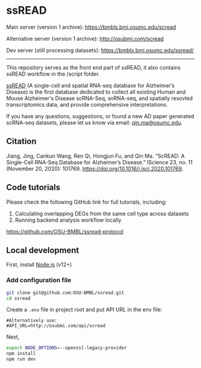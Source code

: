 # ssREAD

Main server (version 1 archive): https://bmbls.bmi.osumc.edu/scread

Alternative server (version 1 archive): http://osubmi.com/scread

Dev server (still processing datasets): https://bmblx.bmi.osumc.edu/ssread/

---
This repository serves as the front end part of ssREAD, it also contains ssREAD workflow in the /script folder.

[ssREAD](https://bmblx.bmi.osumc.edu/ssread/) (A single-cell and spatial RNA-seq database for Alzheimer’s Disease) is the first database dedicated to collect all existing Human and Mouse Alzheimer's Disease scRNA-Seq, snRNA-seq, and spatially resovled transcriptomics data, and provide comprehensive interpretations.

If you have any questions, suggestions, or found a new AD paper generated scRNA-seq datasets, please let us know via email: [qin.ma@osumc.edu](qin.ma@osumc.edu).

## Citation

Jiang, Jing, Cankun Wang, Ren Qi, Hongjun Fu, and Qin Ma. “ScREAD: A Single-Cell RNA-Seq Database for Alzheimer’s Disease.” IScience 23, no. 11 (November 20, 2020): 101769. https://doi.org/10.1016/j.isci.2020.101769.


## Code tutorials

Please check the following GitHub link for full tutorials, including: 
1. Calculating overlapping DEGs from the same cell type across datasets
2. Running backend analysis workflow locally

https://github.com/OSU-BMBL/ssread-protocol 

## Local development

First, install [Node.js](https://nodejs.org/en/) (v12+)

### Add configuration file

```bash
git clone git@github.com:OSU-BMBL/ssread.git
cd ssread
```

Create a `.env` file in project root and put API URL in the env file:

```env
#Alternatively use:
#API_URL=http://osubmi.com/api/scread
```

Next,
```bash
export NODE_OPTIONS=--openssl-legacy-provider
npm install
npm run dev
```
